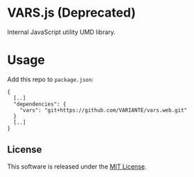 # VARS.js (Deprecated)

Internal JavaScript utility UMD library.

# Usage

Add this repo to `package.json`:

```
{
  [..]
  "dependencies": {
    "vars": "git+https://github.com/VARIANTE/vars.web.git"
  }
  [..]
}
```

## License

This software is released under the [MIT License](http://opensource.org/licenses/MIT).
